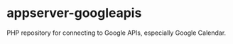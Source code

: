 # appserver-googleapis
PHP repository for connecting to Google APIs, especially Google Calendar.




